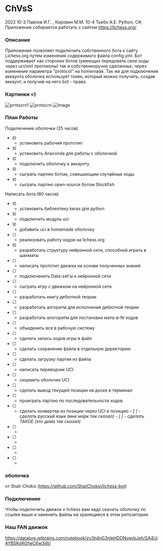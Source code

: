 # ChVsS

2022 
10-3 Павлов И.Г. , Коровин М.М.
10-4 Тьебо А.Е.
Python, C#;
Приложение собирается работать с сайтом https://lichess.org/

### Описание
Приложение позволяет подключить собственного бота к сайту Lichess.org путем изменения содержимого файла config.yml.
Бот поддерживает как стороних ботов (умеющих передовать свои ходы через uci/xml протоколы) так и собственноручно сделанных, через изменение параметра "protocol" 
на homemade. Так же для подключения аккаунта оболочка использует токен, который можно получить, создав аккаунт, и получив на него bot - права.

### Картинки =)

![prntscrn1](https://user-images.githubusercontent.com/113096503/202991638-e31b8883-b6fe-4fe4-9c52-2b7c15b480d7.png)
![prntscrn](https://user-images.githubusercontent.com/113096503/202991644-03cde915-ba2f-4502-b265-246a80410b06.png)
![image](https://user-images.githubusercontent.com/113096503/205003656-4f3fae67-8733-4493-9c73-7656c7e741a2.png)

### План Работы

Подключение оболочки (25 часов)
- [x] - установить рабочий прототип
- [x] - установить Anaconda для работы с оболочкой
- [x] - подключить оболочку к аккаунту
- [x] - сыграть партию ботом, совешающим случайные ходы
- [x] - сыграть партию open-source ботом Stockfish

Написать бота (60 часов)
- [x] - установить библеотеку keras для python
- [x] - подключить модуль uci
- [x] - добавить uci в homemade оболочку
- [ ] - реализовать работу ходов на lichess.org
- [x] - разработать структуру нейронной сети, способной играть в шахматы
- [ ] - написать прототип движка на основе полученных знаний
- [ ] - подключенить Data-set'ы к нейронной сети
- [ ] - сыграть игру с движком на нейронной сети
- [ ] - разработать книгу дебютной теории
- [ ] - разработать алгоритм для исполнения дебютной теории
- [ ] - разработать алогоритм для постановки мата-в-N-ходов
- [ ] - объеденить все в рабочую систему
- [ ] - сделать запись ходов игры в файл
- [ ] - сделать сохранение файла в отдельную директорию
- [ ] - сделать загрузку партии из файла
- [ ] - написать переводчик UCI
- [ ] - скормить оболочке UCI
- [ ] - сделать вывод текущей позиции на доске в терминал
- [ ] - проиграть партию по последовательности ходов
- [ ] - сделать конвертер из позиции через UCI в позицию
*- [ ] - сделать русский язык (мне марк так сказал)*
*- [ ] - сделать ТАКОЕ (это дема так сказал)*
- [ ] -
- [ ] -
- [ ] -
- [ ] -

### оболочка 
от Shali-Choksi (https://github.com/ShailChoksi/lichess-bot)

### Подключение
Чтобы подключить движок к lichess вам надо скачать оболочку по ссылке выше и заменить файлы на хранящиеся в этом репозитории

### Наш FAN движок
https://datalore.jetbrains.com/notebook/zv3h4nG3nlpHDDNvqvbJeh/SA4UiAYBSKgRGfwC6w3i6l/
